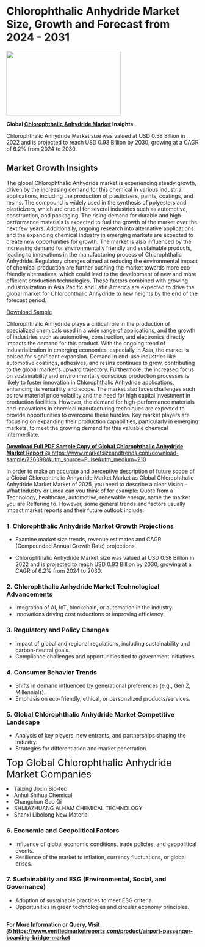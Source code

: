 <H1>Chlorophthalic Anhydride Market Size, Growth and Forecast from 2024 - 2031</H1><img class="aligncenter size-medium wp-image-584254" src="https://thirdeyenews.in/wp-content/uploads/2024/09/Global-Market-Research-300x168.jpeg" alt="" width="300" height="168" /><p><strong>Global&nbsp;<a href="https://www.marketsizeandtrends.com/download-sample/726398/&amp;utm_source=Pulse&amp;utm_medium=210">Chlorophthalic Anhydride Market</a> Insights</strong></p><p>Chlorophthalic Anhydride Market size was valued at USD 0.58 Billion in 2022 and is projected to reach USD 0.93 Billion by 2030, growing at a CAGR of 6.2% from 2024 to 2030.</p><p><h2>Market Growth Insights</h2> <p>The global Chlorophthalic Anhydride market is experiencing steady growth, driven by the increasing demand for this chemical in various industrial applications, including the production of plasticizers, paints, coatings, and resins. The compound is widely used in the synthesis of polyesters and plasticizers, which are crucial for several industries such as automotive, construction, and packaging. The rising demand for durable and high-performance materials is expected to fuel the growth of the market over the next few years. Additionally, ongoing research into alternative applications and the expanding chemical industry in emerging markets are expected to create new opportunities for growth. The market is also influenced by the increasing demand for environmentally friendly and sustainable products, leading to innovations in the manufacturing process of Chlorophthalic Anhydride. Regulatory changes aimed at reducing the environmental impact of chemical production are further pushing the market towards more eco-friendly alternatives, which could lead to the development of new and more efficient production technologies. These factors combined with growing industrialization in Asia Pacific and Latin America are expected to drive the global market for Chlorophthalic Anhydride to new heights by the end of the forecast period.</p> <p><a href="#">Download Sample</a></p> <p>Chlorophthalic Anhydride plays a critical role in the production of specialized chemicals used in a wide range of applications, and the growth of industries such as automotive, construction, and electronics directly impacts the demand for this product. With the ongoing trend of industrialization in emerging economies, especially in Asia, the market is poised for significant expansion. Demand in end-use industries like automotive coatings, adhesives, and resins continues to grow, contributing to the global market's upward trajectory. Furthermore, the increased focus on sustainability and environmentally conscious production processes is likely to foster innovation in Chlorophthalic Anhydride applications, enhancing its versatility and scope. The market also faces challenges such as raw material price volatility and the need for high capital investment in production facilities. However, the demand for high-performance materials and innovations in chemical manufacturing techniques are expected to provide opportunities to overcome these hurdles. Key market players are focusing on expanding their production capabilities, particularly in emerging markets, to meet the growing demand for this valuable chemical intermediate.</p> <p><a href="#"></p><p><span class=""><strong>Download Full PDF Sample Copy of Global Chlorophthalic Anhydride Market Report</strong> @ <a href="https://www.marketsizeandtrends.com/download-sample/726398/&amp;utm_source=Pulse&amp;utm_medium=210" target="_blank">https://www.marketsizeandtrends.com/download-sample/726398/&amp;utm_source=Pulse&amp;utm_medium=210</a></span></p><p>In order to make an accurate and perceptive description of future scope of a Global&nbsp;Chlorophthalic Anhydride Market Market as Global&nbsp;Chlorophthalic Anhydride Market Market of 2025, you need to describe a clear Vision &ndash; What Industry or Linda can you think of for example: Quote from a Technology, healthcare, automotive, renewable energy, name the market you are Reffering to. However, some general trends and factors usually impact market reports and their future outlook include:</p><h3>1.&nbsp;<strong>Chlorophthalic Anhydride Market Growth Projections</strong></h3><ul><li>Examine market size trends, revenue estimates and CAGR (Compounded Annual Growth Rate) projections.</li><li><p>Chlorophthalic Anhydride Market size was valued at USD 0.58 Billion in 2022 and is projected to reach USD 0.93 Billion by 2030, growing at a CAGR of 6.2% from 2024 to 2030.</p></li></ul><h3>2.&nbsp;<strong>Chlorophthalic Anhydride Market Technological Advancements</strong></h3><ul><li>Integration of AI, IoT, blockchain, or automation in the industry.</li><li>Innovations driving cost reductions or improving efficiency.</li></ul><h3>3.&nbsp;<strong>Regulatory and Policy Changes</strong></h3><ul><li>Impact of global and regional regulations, including sustainability and carbon-neutral goals.</li><li>Compliance challenges and opportunities tied to government initiatives.</li></ul><h3>4.&nbsp;<strong>Consumer Behavior Trends</strong></h3><ul><li>Shifts in demand influenced by generational preferences (e.g., Gen Z, Millennials).</li><li>Emphasis on eco-friendly, ethical, or personalized products/services.</li></ul><h3>5.&nbsp;<strong>Global Chlorophthalic Anhydride Market Competitive Landscape</strong></h3><ul><li>Analysis of key players, new entrants, and partnerships shaping the industry.</li><li>Strategies for differentiation and market penetration.</li></ul><p data-pm-slice="1 1 []"><span style="color: inherit; font-family: inherit; font-size: 25px;">Top Global Chlorophthalic Anhydride Market Companies</span></p><div class="" data-test-id=""><p><li>Taixing Joxin Bio-tec</li><li> Anhui Shihua Chemical</li><li> Changchun Gao Qi</li><li> SHIJIAZHUANG ALHAM CHEMICAL TECHNOLOGY</li><li> Shanxi Libolong New Material</li></p></div><h3>6.&nbsp;<strong>Economic and Geopolitical Factors</strong></h3><ul><li>Influence of global economic conditions, trade policies, and geopolitical events.</li><li>Resilience of the market to inflation, currency fluctuations, or global crises.</li></ul><h3>7.&nbsp;<strong>Sustainability and ESG (Environmental, Social, and Governance)</strong></h3><ul><li>Adoption of sustainable practices to meet ESG criteria.</li><li>Opportunities in green technologies and circular economy principles.</li></ul><h2><strong style="font-size: 14px;">For More Information or Query, Visit @&nbsp;</strong><a style="background-color: #ffffff; font-size: 14px;" href="https://www.marketsizeandtrends.com/report/chlorophthalic-anhydride-market/" target="_blank">https://www.verifiedmarketreports.com/product/airport-passenger-boarding-bridge-market</a></h2>

